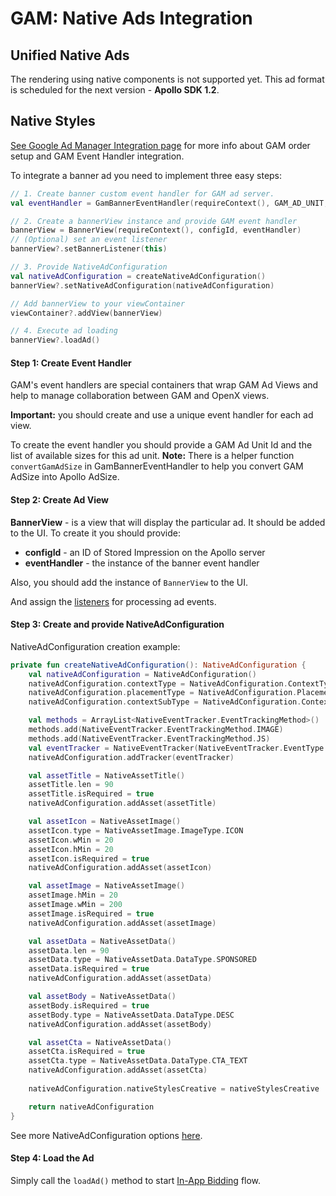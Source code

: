 # GAM: Native Ads Integration

## Unified Native Ads

The rendering using native components is not supported yet. This ad format is scheduled for the next version - **Apollo SDK 1.2**.

## Native Styles 

[See Google Ad Manager Integration page](android-in-app-bidding-gam-info.md) for more info about GAM order setup and GAM Event Handler integration.

To integrate a banner ad you need to implement three easy steps:

``` kotlin
// 1. Create banner custom event handler for GAM ad server.
val eventHandler = GamBannerEventHandler(requireContext(), GAM_AD_UNIT, GAM_AD_SIZE)

// 2. Create a bannerView instance and provide GAM event handler
bannerView = BannerView(requireContext(), configId, eventHandler)
// (Optional) set an event listener
bannerView?.setBannerListener(this)

// 3. Provide NativeAdConfiguration
val nativeAdConfiguration = createNativeAdConfiguration()
bannerView?.setNativeAdConfiguration(nativeAdConfiguration)

// Add bannerView to your viewContainer
viewContainer?.addView(bannerView)

// 4. Execute ad loading
bannerView?.loadAd()
```

#### Step 1: Create Event Handler

GAM's event handlers are special containers that wrap GAM Ad Views and help to manage collaboration between GAM and OpenX views.

**Important:** you should create and use a unique event handler for each ad view.

To create the event handler you should provide a GAM Ad Unit Id and the list of available sizes for this ad unit.
**Note:** There is a helper function `convertGamAdSize` in GamBannerEventHandler to help you convert GAM AdSize into Apollo AdSize.


#### Step 2: Create Ad View

**BannerView** - is a view that will display the particular ad. It should be added to the UI. To create it you should provide:

- **configId** - an ID of Stored Impression on the Apollo server
- **eventHandler** - the instance of the banner event handler

Also, you should add the instance of `BannerView` to the UI.

And assign the [listeners](../android-in-app-bidding-listeners.md) for processing ad events.

#### Step 3: Create and provide NativeAdConfiguration

NativeAdConfiguration creation example:
``` kotlin
private fun createNativeAdConfiguration(): NativeAdConfiguration {
    val nativeAdConfiguration = NativeAdConfiguration()
    nativeAdConfiguration.contextType = NativeAdConfiguration.ContextType.SOCIAL_CENTRIC
    nativeAdConfiguration.placementType = NativeAdConfiguration.PlacementType.CONTENT_FEED
    nativeAdConfiguration.contextSubType = NativeAdConfiguration.ContextSubType.GENERAL_SOCIAL

    val methods = ArrayList<NativeEventTracker.EventTrackingMethod>()
    methods.add(NativeEventTracker.EventTrackingMethod.IMAGE)
    methods.add(NativeEventTracker.EventTrackingMethod.JS)
    val eventTracker = NativeEventTracker(NativeEventTracker.EventType.IMPRESSION, methods)
    nativeAdConfiguration.addTracker(eventTracker)

    val assetTitle = NativeAssetTitle()
    assetTitle.len = 90
    assetTitle.isRequired = true
    nativeAdConfiguration.addAsset(assetTitle)

    val assetIcon = NativeAssetImage()
    assetIcon.type = NativeAssetImage.ImageType.ICON
    assetIcon.wMin = 20
    assetIcon.hMin = 20
    assetIcon.isRequired = true
    nativeAdConfiguration.addAsset(assetIcon)

    val assetImage = NativeAssetImage()
    assetImage.hMin = 20
    assetImage.wMin = 200
    assetImage.isRequired = true
    nativeAdConfiguration.addAsset(assetImage)

    val assetData = NativeAssetData()
    assetData.len = 90
    assetData.type = NativeAssetData.DataType.SPONSORED
    assetData.isRequired = true
    nativeAdConfiguration.addAsset(assetData)

    val assetBody = NativeAssetData()
    assetBody.isRequired = true
    assetBody.type = NativeAssetData.DataType.DESC
    nativeAdConfiguration.addAsset(assetBody)

    val assetCta = NativeAssetData()
    assetCta.isRequired = true
    assetCta.type = NativeAssetData.DataType.CTA_TEXT
    nativeAdConfiguration.addAsset(assetCta)
    
    nativeAdConfiguration.nativeStylesCreative = nativeStylesCreative

    return nativeAdConfiguration
}
```
See more NativeAdConfiguration options [here](../native/android-native-ad-configuration.md).

#### Step 4: Load the Ad

Simply call the `loadAd()` method to start [In-App Bidding](../android-in-app-bidding-getting-started.md) flow.
